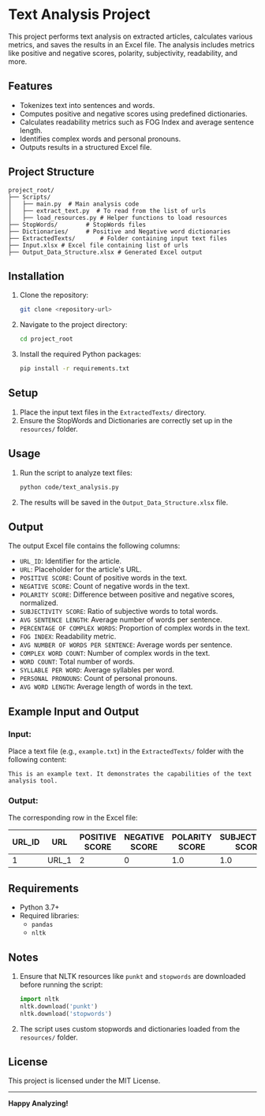 # Text Analysis Project

This project performs text analysis on extracted articles, calculates various metrics, and saves the results in an Excel file. The analysis includes metrics like positive and negative scores, polarity, subjectivity, readability, and more.

## Features

- Tokenizes text into sentences and words.
- Computes positive and negative scores using predefined dictionaries.
- Calculates readability metrics such as FOG Index and average sentence length.
- Identifies complex words and personal pronouns.
- Outputs results in a structured Excel file.

## Project Structure

```
project_root/
├── Scripts/
│   ├── main.py  # Main analysis code
│   ├── extract_text.py  # To read from the list of urls
│   ├── load_resources.py # Helper functions to load resources
├── StopWords/        # StopWords files
├── Dictionaries/     # Positive and Negative word dictionaries 
├── ExtractedTexts/       # Folder containing input text files
├── Input.xlsx # Excel file containing list of urls
├── Output_Data_Structure.xlsx # Generated Excel output
```

## Installation

1. Clone the repository:
   ```bash
   git clone <repository-url>
   ```
2. Navigate to the project directory:
   ```bash
   cd project_root
   ```
3. Install the required Python packages:
   ```bash
   pip install -r requirements.txt
   ```

## Setup

1. Place the input text files in the `ExtractedTexts/` directory.
2. Ensure the StopWords and Dictionaries are correctly set up in the `resources/` folder.

## Usage

1. Run the script to analyze text files:
   ```bash
   python code/text_analysis.py
   ```
2. The results will be saved in the `Output_Data_Structure.xlsx` file.

## Output

The output Excel file contains the following columns:

- `URL_ID`: Identifier for the article.
- `URL`: Placeholder for the article's URL.
- `POSITIVE SCORE`: Count of positive words in the text.
- `NEGATIVE SCORE`: Count of negative words in the text.
- `POLARITY SCORE`: Difference between positive and negative scores, normalized.
- `SUBJECTIVITY SCORE`: Ratio of subjective words to total words.
- `AVG SENTENCE LENGTH`: Average number of words per sentence.
- `PERCENTAGE OF COMPLEX WORDS`: Proportion of complex words in the text.
- `FOG INDEX`: Readability metric.
- `AVG NUMBER OF WORDS PER SENTENCE`: Average words per sentence.
- `COMPLEX WORD COUNT`: Number of complex words in the text.
- `WORD COUNT`: Total number of words.
- `SYLLABLE PER WORD`: Average syllables per word.
- `PERSONAL PRONOUNS`: Count of personal pronouns.
- `AVG WORD LENGTH`: Average length of words in the text.

## Example Input and Output

### Input:
Place a text file (e.g., `example.txt`) in the `ExtractedTexts/` folder with the following content:

```
This is an example text. It demonstrates the capabilities of the text analysis tool.
```

### Output:
The corresponding row in the Excel file:

| URL_ID | URL       | POSITIVE SCORE | NEGATIVE SCORE | POLARITY SCORE | SUBJECTIVITY SCORE | ... |
|--------|-----------|----------------|----------------|----------------|--------------------|-----|
| 1      | URL_1     | 2              | 0              | 1.0            | 1.0                | ... |

## Requirements

- Python 3.7+
- Required libraries:
  - `pandas`
  - `nltk`

## Notes

1. Ensure that NLTK resources like `punkt` and `stopwords` are downloaded before running the script:
   ```python
   import nltk
   nltk.download('punkt')
   nltk.download('stopwords')
   ```
2. The script uses custom stopwords and dictionaries loaded from the `resources/` folder.

## License

This project is licensed under the MIT License.

---

**Happy Analyzing!**
